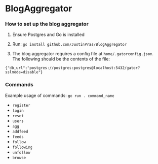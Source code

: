# BlogAggregator

### How to set up the blog aggregator
1. Ensure Postgres and Go is installed
2. Run: ``` go install github.com/JustinPras/BlogAggregator ```

4. The blog aggregator requires a config file at `home/.gatorconfig.json`. The following should be the contents of the file:
```
{"db_url":"postgres://postgres:postgres@localhost:5432/gator?sslmode=disable"}
```

### Commands
Example usage of commands:
``` go run . command_name ```


- ``` register ```
- ``` login ```
- ``` reset ```
- ``` users ```
- ``` agg ```
- ``` addfeed ```
- ``` feeds ```
- ``` follow ```
- ``` following ```
- ``` unfollow ```
- ``` browse ```
